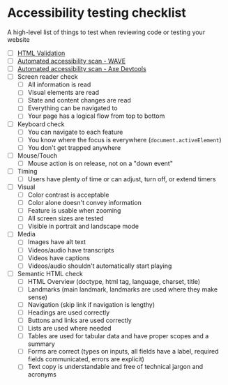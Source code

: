 # Accessibility testing checklist

A high-level list of things to test when reviewing code or testing your website

- [ ] [HTML Validation](https://validator.w3.org/nu)
- [ ] [Automated accessibility scan - WAVE](https://chromewebstore.google.com/detail/wave-evaluation-tool/jbbplnpkjmmeebjpijfedlgcdilocofh)
- [ ] [Automated accessibility scan - Axe Devtools](https://www.deque.com/axe/devtools/)
- [ ] Screen reader check
  - [ ] All information is read
  - [ ] Visual elements are read
  - [ ] State and content changes are read
  - [ ] Everything can be navigated to
  - [ ] Your page has a logical flow from top to bottom
- [ ] Keyboard check
  - [ ] You can navigate to each feature
  - [ ] You know where the focus is everywhere (`document.activeElement`)
  - [ ] You don't get trapped anywhere
- [ ] Mouse/Touch
  - [ ] Mouse action is on release, not on a "down event"
- [ ] Timing
  - [ ] Users have plenty of time or can adjust, turn off, or extend timers
- [ ] Visual
  - [ ] Color contrast is acceptable
  - [ ] Color alone doesn't convey information
  - [ ] Feature is usable when zooming
  - [ ] All screen sizes are tested
  - [ ] Visible in portrait and landscape mode
- [ ] Media
  - [ ] Images have alt text
  - [ ] Videos/audio have transcripts
  - [ ] Videos have captions
  - [ ] Videos/audio shouldn't automatically start playing
- [ ] Semantic HTML check
  - [ ] HTML Overview (doctype, html tag, language, charset, title)
  - [ ] Landmarks (main landmark, landmarks are used where they make sense)
  - [ ] Navigation (skip link if navigation is lengthy)
  - [ ] Headings are used correctly
  - [ ] Buttons and links are used correctly
  - [ ] Lists are used where needed
  - [ ] Tables are used for tabular data and have proper scopes and a summary
  - [ ] Forms are correct (types on inputs, all fields have a label, required fields communicated, errors are explicit)
  - [ ] Text copy is understandable and free of technical jargon and acronyms
